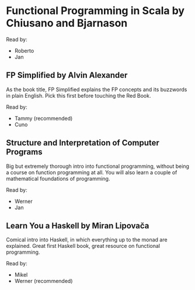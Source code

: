 # Functional Programming in Scala by Chiusano and Bjarnason

Read by:
* Roberto
* Jan

## FP Simplified by Alvin Alexander
As the book title, FP Simplified explains the FP concepts and its buzzwords in plain English. Pick this first before touching the Red Book.

Read by:
* Tammy (recommended)
* Cuno

## Structure and Interpretation of Computer Programs
Big but extremely thorough intro into functional programming, without being a course on function programming at all. You will also learn a couple of mathematical foundations of programming.

Read by:
* Werner
* Jan

## Learn You a Haskell by Miran Lipovača
Comical intro into Haskell, in which everything up to the monad are explained. Great first Haskell book, great resource on functional programming.

Read by:
* Mikel
* Werner (recommended)